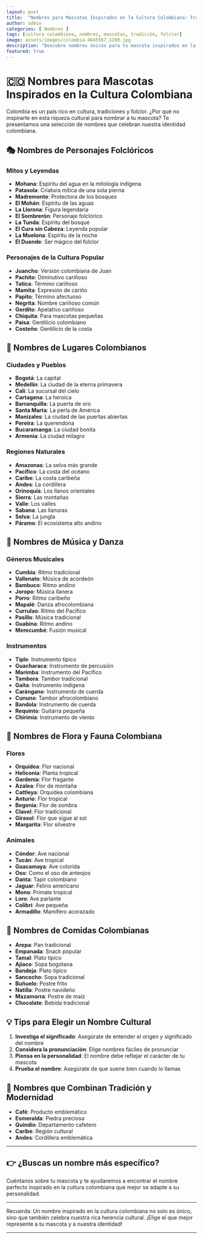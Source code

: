 ```yaml
---
layout: post
title:  "Nombres para Mascotas Inspirados en la Cultura Colombiana: Tradición y Folclor"
author: admin
categories: [ Nombres ]
tags: [cultura colombiana, nombres, mascotas, tradición, folclor]
image: assets/images/colombia-4645567_1280.jpg
description: "Descubre nombres únicos para tu mascota inspirados en la rica cultura, tradiciones y folclor colombiano"
featured: true
---
```

# 🇨🇴 Nombres para Mascotas Inspirados en la Cultura Colombiana

Colombia es un país rico en cultura, tradiciones y folclor. ¿Por qué no inspirarte en esta riqueza cultural para nombrar a tu mascota? Te presentamos una selección de nombres que celebran nuestra identidad colombiana.

## 🎭 Nombres de Personajes Folclóricos

### Mitos y Leyendas
- **Mohana**: Espíritu del agua en la mitología indígena
- **Patasola**: Criatura mítica de una sola pierna
- **Madremonte**: Protectora de los bosques
- **El Mohán**: Espíritu de las aguas
- **La Llorona**: Figura legendaria
- **El Sombrerón**: Personaje folclórico
- **La Tunda**: Espíritu del bosque
- **El Cura sin Cabeza**: Leyenda popular
- **La Muelona**: Espíritu de la noche
- **El Duende**: Ser mágico del folclor

### Personajes de la Cultura Popular
- **Juancho**: Versión colombiana de Juan
- **Pachito**: Diminutivo cariñoso
- **Tatica**: Término cariñoso
- **Mamita**: Expresión de cariño
- **Papito**: Término afectuoso
- **Negrita**: Nombre cariñoso común
- **Gordito**: Apelativo cariñoso
- **Chiquita**: Para mascotas pequeñas
- **Paisa**: Gentilicio colombiano
- **Costeño**: Gentilicio de la costa

## 🌄 Nombres de Lugares Colombianos

### Ciudades y Pueblos
- **Bogotá**: La capital
- **Medellín**: La ciudad de la eterna primavera
- **Cali**: La sucursal del cielo
- **Cartagena**: La heroica
- **Barranquilla**: La puerta de oro
- **Santa Marta**: La perla de América
- **Manizales**: La ciudad de las puertas abiertas
- **Pereira**: La querendona
- **Bucaramanga**: La ciudad bonita
- **Armenia**: La ciudad milagro

### Regiones Naturales
- **Amazonas**: La selva más grande
- **Pacífico**: La costa del océano
- **Caribe**: La costa caribeña
- **Andes**: La cordillera
- **Orinoquía**: Los llanos orientales
- **Sierra**: Las montañas
- **Valle**: Los valles
- **Sabana**: Las llanuras
- **Selva**: La jungla
- **Páramo**: El ecosistema alto andino

## 🎵 Nombres de Música y Danza

### Géneros Musicales
- **Cumbia**: Ritmo tradicional
- **Vallenato**: Música de acordeón
- **Bambuco**: Ritmo andino
- **Joropo**: Música llanera
- **Porro**: Ritmo caribeño
- **Mapalé**: Danza afrocolombiana
- **Currulao**: Ritmo del Pacífico
- **Pasillo**: Música tradicional
- **Guabina**: Ritmo andino
- **Merecumbé**: Fusión musical

### Instrumentos
- **Tiple**: Instrumento típico
- **Guacharaca**: Instrumento de percusión
- **Marimba**: Instrumento del Pacífico
- **Tambora**: Tambor tradicional
- **Gaita**: Instrumento indígena
- **Carángano**: Instrumento de cuerda
- **Cununo**: Tambor afrocolombiano
- **Bandola**: Instrumento de cuerda
- **Requinto**: Guitarra pequeña
- **Chirimía**: Instrumento de viento

## 🌺 Nombres de Flora y Fauna Colombiana

### Flores
- **Orquídea**: Flor nacional
- **Heliconia**: Planta tropical
- **Gardenia**: Flor fragante
- **Azalea**: Flor de montaña
- **Cattleya**: Orquídea colombiana
- **Anturio**: Flor tropical
- **Begonia**: Flor de sombra
- **Clavel**: Flor tradicional
- **Girasol**: Flor que sigue al sol
- **Margarita**: Flor silvestre

### Animales
- **Cóndor**: Ave nacional
- **Tucán**: Ave tropical
- **Guacamaya**: Ave colorida
- **Oso**: Como el oso de anteojos
- **Danta**: Tapir colombiano
- **Jaguar**: Felino americano
- **Mono**: Primate tropical
- **Loro**: Ave parlante
- **Colibrí**: Ave pequeña
- **Armadillo**: Mamífero acorazado

## 🍲 Nombres de Comidas Colombianas

- **Arepa**: Pan tradicional
- **Empanada**: Snack popular
- **Tamal**: Plato típico
- **Ajiaco**: Sopa bogotana
- **Bandeja**: Plato típico
- **Sancocho**: Sopa tradicional
- **Buñuelo**: Postre frito
- **Natilla**: Postre navideño
- **Mazamorra**: Postre de maíz
- **Chocolate**: Bebida tradicional

## 💡 Tips para Elegir un Nombre Cultural

1. **Investiga el significado**: Asegúrate de entender el origen y significado del nombre
2. **Considera la pronunciación**: Elige nombres fáciles de pronunciar
3. **Piensa en la personalidad**: El nombre debe reflejar el carácter de tu mascota
4. **Prueba el nombre**: Asegúrate de que suene bien cuando lo llamas

## 🌟 Nombres que Combinan Tradición y Modernidad

- **Café**: Producto emblemático
- **Esmeralda**: Piedra preciosa
- **Quindío**: Departamento cafetero
- **Caribe**: Región cultural
- **Andes**: Cordillera emblemática

---

## 👉 ¿Buscas un nombre más específico?

Cuéntanos sobre tu mascota y te ayudaremos a encontrar el nombre perfecto inspirado en la cultura colombiana que mejor se adapte a su personalidad.

---

Recuerda: Un nombre inspirado en la cultura colombiana no solo es único, sino que también celebra nuestra rica herencia cultural. ¡Elige el que mejor represente a tu mascota y a nuestra identidad!

--- 
